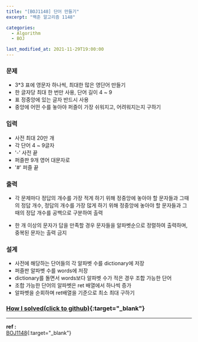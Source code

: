 ```yaml
---
title: "[BOJ1148] 단어 만들기"
excerpt: "백준 알고리즘 1148"

categories:
  - Algorithm
  - BOJ

last_modified_at: 2021-11-29T19:00:00
---
```


### 문제

- 3\*3 표에 영문자 하나씩, 최대한 많은 영단어 만들기
- 한 글자당 최대 한 번만 사용, 단어 길이 4 ~ 9
- 표 정중앙에 있는 글자 반드시 사용
- 중앙에 어떤 수를 놓아야 퍼즐이 가장 쉬워지고, 어려워지는지 구하기

### 입력

- 사전 최대 20만 개
- 각 단어 4 ~ 9글자
- '-' 사전 끝
- 퍼즐판 9개 영어 대문자로
- '#' 퍼즐 끝

### 출력

- 각 문제마다 정답의 개수를 가장 적게 하기 위해 정중앙에 놓아야 할 문자들과 그때의 정답 개수, 정답의 개수를 가장 많게 하기 위해 정중앙에 놓아야 할 문자들과 그 때의 정답 개수를 공백으로 구분하여 출력

- 한 개 이상의 문자가 답을 만족할 경우 문자들을 알파벳순으로 정렬하여 출력하며, 중복된 문자는 출력 금지

### 설계

- 사전에 해당하는 단어들의 각 알파벳 수를 dictionary에 저장
- 퍼즐판 알파벳 수를 words에 저장
- dictionary를 돌면서 words보다 알파벳 수가 적은 경우 조합 가능한 단어
- 조합 가능한 단어의 알파벳은 ret 배열에서 하나씩 증가
- 알파벳을 순회하며 ret배열을 기준으로 최소 최대 구하기

### [How I solved(click to github)](https://github.com/mindflip/Algorithm_BOJ/blob/master/boj1148.cpp){:target="\_blank"}

---

**ref :**  
[BOJ1148](https://www.acmicpc.net/problem/1148){:target="\_blank"}
